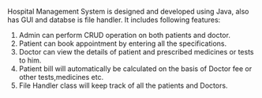 Hospital Management System is designed and developed using Java, also has GUI and databse is file handler. It includes following features:
1. Admin can perform CRUD operation on both patients and doctor.
2. Patient can book appointment by entering all the specifications.
3. Doctor can view the details of patient and prescribed medicines or tests to him.
4. Patient bill will automatically be calculated on the basis of Doctor fee or other tests,medicines etc.
5. File Handler class will keep track of all the patients and Doctors.

